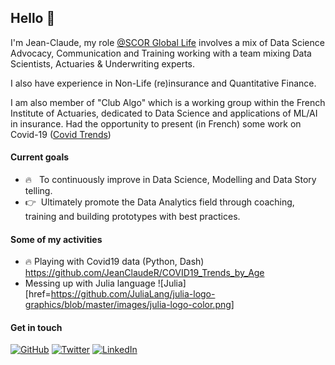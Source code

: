 ## Hello :wave:

I'm Jean-Claude, my role [@SCOR Global Life](https://www.linkedin.com/in/jcrazafy/) involves a mix of Data Science Advocacy, Communication and Training working with a team mixing Data Scientists, Actuaries & Underwriting experts. 

I also have experience in Non-Life (re)insurance and Quantitative Finance. 

I am also member of "Club Algo" which is a working group within the French Institute of Actuaries, dedicated to Data Science and applications of ML/AI in insurance.
Had the opportunity to present (in French) some work on Covid-19 ([Covid Trends](https://www.actuview.com/webinar-presentation-of-the-public-application-covid-trends_9e803a498.html))


#### Current goals

* :fire: &nbsp; To continuously improve in Data Science, Modelling and Data Story telling.
* :point_right: &nbsp;Ultimately promote the Data Analytics field through coaching, training and building prototypes with best practices.

#### Some of my activities
* :fire: Playing with Covid19 data (Python, Dash) https://github.com/JeanClaudeR/COVID19_Trends_by_Age
* Messing up with Julia language  ![Julia] [href=https://github.com/JuliaLang/julia-logo-graphics/blob/master/images/julia-logo-color.png]

#### Get in touch

<p>
	<a href="https://github.com/JeanClaudeR"><img src="https://img.shields.io/github/followers/JeanClaudeR.svg?label=GitHub&style=social" alt="GitHub"></a>
	<a href="https://twitter.com/jcrazafy"><img src="https://img.shields.io/twitter/follow/jcrazafy?label=Twitter&style=social" alt="Twitter"></a>
	<a href="https://www.linkedin.com/in/jcrazafy"><img src="https://img.shields.io/badge/LinkedIn--_.svg?style=social&logo=linkedin" alt="LinkedIn"></a>
</p>

